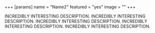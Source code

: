 +++
[params]
    name = "Name2"
    featured = "yes"
    image = ""
+++

INCREDIBLY INTERESTING DESCRIPTION.
INCREDIBLY INTERESTING DESCRIPTION.
INCREDIBLY INTERESTING DESCRIPTION.
INCREDIBLY INTERESTING DESCRIPTION.
INCREDIBLY INTERESTING DESCRIPTION.
